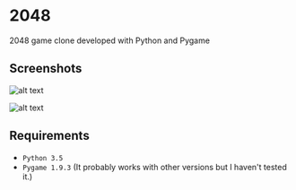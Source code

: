 # 2048
2048 game clone developed with Python and Pygame

## Screenshots

![alt text](https://github.com/Ravinder-agg/2048_game/2048_c.png)

![alt text](https://github.com/Ravinder-agg/2048_game/2048_2_c.png)


## Requirements
* ```Python 3.5```
* ```Pygame 1.9.3``` (It probably works with other versions but I haven't tested it.)


